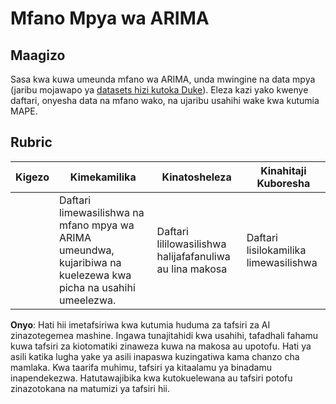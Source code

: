 # Mfano Mpya wa ARIMA

## Maagizo

Sasa kwa kuwa umeunda mfano wa ARIMA, unda mwingine na data mpya (jaribu mojawapo ya [datasets hizi kutoka Duke](http://www2.stat.duke.edu/~mw/ts_data_sets.html)). Eleza kazi yako kwenye daftari, onyesha data na mfano wako, na ujaribu usahihi wake kwa kutumia MAPE.

## Rubric

| Kigezo   | Kimekamilika                                                                                                         | Kinatosheleza                                           | Kinahitaji Kuboresha               |
| -------- | ------------------------------------------------------------------------------------------------------------------- | ------------------------------------------------------- | ---------------------------------- |
|          | Daftari limewasilishwa na mfano mpya wa ARIMA umeundwa, kujaribiwa na kuelezewa kwa picha na usahihi umeelezwa.     | Daftari lililowasilishwa halijafafanuliwa au lina makosa | Daftari lisilokamilika limewasilishwa |

**Onyo**:
Hati hii imetafsiriwa kwa kutumia huduma za tafsiri za AI zinazotegemea mashine. Ingawa tunajitahidi kwa usahihi, tafadhali fahamu kuwa tafsiri za kiotomatiki zinaweza kuwa na makosa au upotofu. Hati ya asili katika lugha yake ya asili inapaswa kuzingatiwa kama chanzo cha mamlaka. Kwa taarifa muhimu, tafsiri ya kitaalamu ya binadamu inapendekezwa. Hatutawajibika kwa kutokuelewana au tafsiri potofu zinazotokana na matumizi ya tafsiri hii.